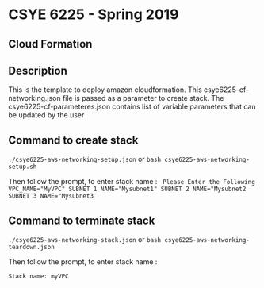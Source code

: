 # CSYE 6225 - Spring 2019

## Cloud Formation

## Description
This is the template to deploy amazon cloudformation. 
This csye6225-cf-networking.json file is passed as a parameter to create stack.
The csye6225-cf-parameteres.json contains list of variable parameters that can be updated by the user


## Command to create stack 
`./csye6225-aws-networking-setup.json` 
 or
`bash csye6225-aws-networking-setup.sh`

Then follow the prompt, to enter stack name : 
`
Please Enter the Following
VPC_NAME="MyVPC"
SUBNET 1 NAME="Mysubnet1"
SUBNET 2 NAME="Mysubnet2
SUBNET 3 NAME="Mysubnet3`

## Command to terminate stack 
`./csye6225-aws-networking-stack.json` 
 or
`bash csye6225-aws-networking-teardown.json`


Then follow the prompt, to enter stack name : 

`Stack name: myVPC
`